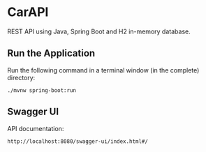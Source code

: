 # CarAPI

REST API using Java, Spring Boot and H2 in-memory database.

## Run the Application

Run the following command in a terminal window (in the complete) directory:

```
./mvnw spring-boot:run
```

## Swagger UI

API documentation:

```
http://localhost:8080/swagger-ui/index.html#/
```